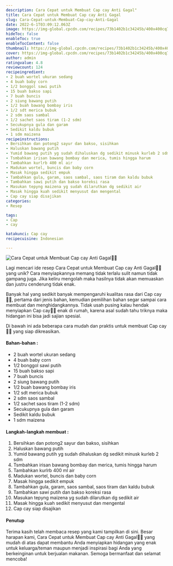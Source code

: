 ```yaml
---
description: Cara Cepat untuk Membuat Cap cay Anti Gagal"
title: Cara Cepat untuk Membuat Cap cay Anti Gagal
slug: Cara-Cepat-untuk-Membuat-Cap-cay-Anti-Gagal
date: 2022-6-1T03:09:12.063Z
image: https://img-global.cpcdn.com/recipes/73b1402b1c34245b/400x400cq70/photo.jpg
hideToc: false
enableToc: true
enableTocContent: false
thumbnail: https://img-global.cpcdn.com/recipes/73b1402b1c34245b/400x400cq70/photo.jpg
cover: https://img-global.cpcdn.com/recipes/73b1402b1c34245b/400x400cq70/photo.jpg
author: admin
ratingvalue: 4.8
reviewcount: 124
recipeingredient:
- 2 buah wortel ukuran sedang
- 4 buah baby corn
- 1/2 bonggol sawi putih
- 15 buah bakso sapi
- 7 buah buncis
- 2 siung bawang putih
- 1/2 buah bawang bombay iris
- 1/2 sdt merica bubuk
- 2 sdm saos sambal
- 1/2 sachet saos tiram (1-2 sdm)
- Secukupnya gula dan garam
- Sedikit kaldu bubuk
- 1 sdm maizena
recipeinstructions:
- Bersihkan dan potong2 sayur dan bakso, sisihkan
- Haluskan bawang putih
- Yumid bawang putih yg sudah dihaluskan dg sedikit minusk kurleb 2 sdm
- Tsmbahkan irisan bawang bombay dan merica, tumis hingga harum
- Tambahkan kurlrb 400 ml air
- Madukan wortel, buncis dan baby corn
- Masak hingga sedikit empuk
- Tambahkan gula, garam, saos sambal, saos tiram dan kaldu bubuk
- Tambahkan sawi putih dan bakso koreksi rasa
- Masukan tepyng maizena yg sudah dilarutkan dg sedikit air
- Masak hingga kuah sedikit menyusut dan mengental
- Cap cay siap disajikan
categories:
- Resep

tags:
- Cap
- cay

katakunci: Cap cay
recipecuisine: Indonesian

---
```


![Cara Cepat untuk Membuat Cap cay Anti Gagal👩‍🍳](https://img-global.cpcdn.com/recipes/73b1402b1c34245b/400x400cq70/photo.jpg)

Lagi mencari ide resep Cara Cepat untuk Membuat Cap cay Anti Gagal👩‍🍳 yang unik? Cara menyiapkannya memang tidak terlalu sulit namun tidak gampang juga. Jika keliru mengolah maka hasilnya tidak akan memuaskan dan justru cenderung tidak enak.

Banyak hal yang sedikit banyak mempengaruhi kualitas rasa dari Cap cay👩‍🍳, pertama dari jenis bahan, kemudian pemilihan bahan segar sampai cara membuat dan menghidangkannya. Tidak usah pusing kalau hendak menyiapkan Cap cay👩‍🍳 enak di rumah, karena asal sudah tahu triknya maka hidangan ini bisa jadi sajian spesial.

Di bawah ini ada beberapa cara mudah dan praktis untuk membuat Cap cay👩‍🍳 yang siap dikreasikan.

<!--inarticleads1-->

#### Bahan-bahan :

- 2 buah wortel ukuran sedang
- 4 buah baby corn
- 1/2 bonggol sawi putih
- 15 buah bakso sapi
- 7 buah buncis
- 2 siung bawang putih
- 1/2 buah bawang bombay iris
- 1/2 sdt merica bubuk
- 2 sdm saos sambal
- 1/2 sachet saos tiram (1-2 sdm)
- Secukupnya gula dan garam
- Sedikit kaldu bubuk
- 1 sdm maizena

<!--inarticleads2-->

#### Langkah-langkah membuat :

1. Bersihkan dan potong2 sayur dan bakso, sisihkan
1. Haluskan bawang putih
1. Yumid bawang putih yg sudah dihaluskan dg sedikit minusk kurleb 2 sdm
1. Tsmbahkan irisan bawang bombay dan merica, tumis hingga harum
1. Tambahkan kurlrb 400 ml air
1. Madukan wortel, buncis dan baby corn
1. Masak hingga sedikit empuk
1. Tambahkan gula, garam, saos sambal, saos tiram dan kaldu bubuk
1. Tambahkan sawi putih dan bakso koreksi rasa
1. Masukan tepyng maizena yg sudah dilarutkan dg sedikit air
1. Masak hingga kuah sedikit menyusut dan mengental
1. Cap cay siap disajikan

#### Penutup

Terima kasih telah membaca resep yang kami tampilkan di sini. Besar harapan kami, Cara Cepat untuk Membuat Cap cay Anti Gagal👩‍🍳 yang mudah di atas dapat membantu Anda menyiapkan hidangan yang enak untuk keluarga/teman maupun menjadi inspirasi bagi Anda yang berkeinginan untuk berjualan makanan. Semoga bermanfaat dan selamat mencoba!